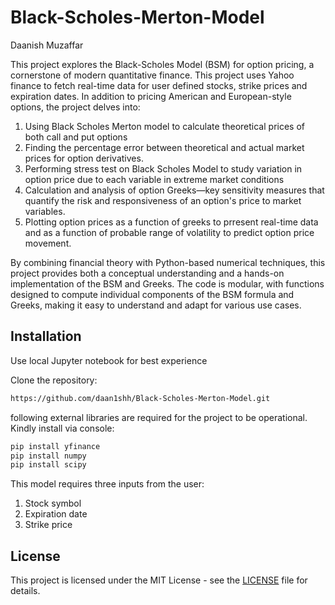 # Black-Scholes-Merton-Model
Daanish Muzaffar

This project explores the Black-Scholes Model (BSM) for option pricing, a cornerstone of modern quantitative finance. This project uses Yahoo finance to fetch real-time data for user defined stocks, strike prices and expiration dates. In addition to pricing American and European-style options, the project delves into:

1.   Using Black Scholes Merton model to calculate theoretical prices of both call and put options
2.   Finding the percentage error between theoretical and actual market prices for option derivatives.
3.   Performing stress test on Black Scholes Model to study variation in option price due to each variable in extreme market conditions
4.   Calculation and analysis of option Greeks—key sensitivity measures that quantify the risk and responsiveness of an option's price to market variables.
5.   Plotting option prices as a function of greeks to prresent real-time data and as a function of probable range of volatility to predict option price movement.

By combining financial theory with Python-based numerical techniques, this project provides both a conceptual understanding and a hands-on implementation of the BSM and Greeks. The code is modular, with functions designed to compute individual components of the BSM formula and Greeks, making it easy to understand and adapt for various use cases.

## Installation
Use local Jupyter notebook for best experience

Clone the repository:
```bash
https://github.com/daan1shh/Black-Scholes-Merton-Model.git
```
following external libraries are required for the project to be operational. Kindly install via console:
```bash
pip install yfinance
pip install numpy
pip install scipy
```

This model requires three inputs from the user:
1.  Stock symbol
2.  Expiration date
3.  Strike price

## License
This project is licensed under the MIT License - see the [LICENSE](LICENSE) file for details.

